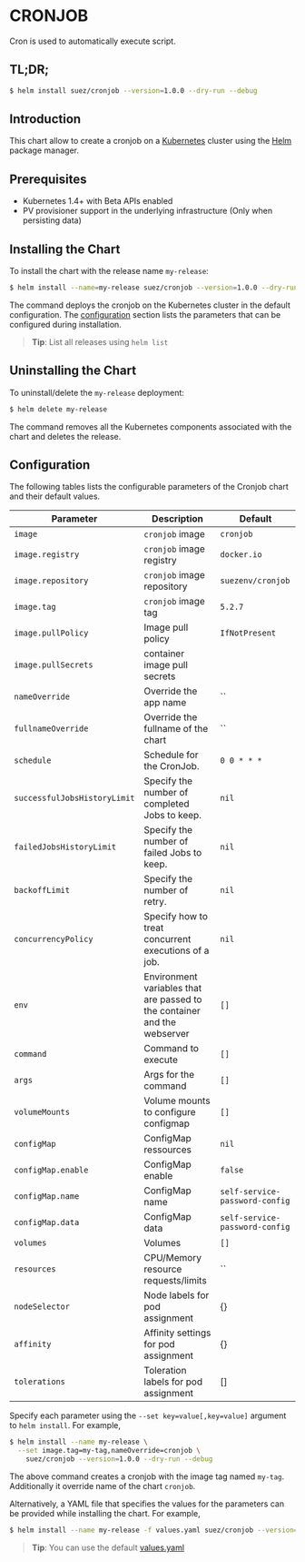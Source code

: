 # CRONJOB

Cron is used to automatically execute script.

## TL;DR;

```bash
$ helm install suez/cronjob --version=1.0.0 --dry-run --debug
```

## Introduction

This chart allow to create a cronjob on a [Kubernetes](http://kubernetes.io) cluster using the [Helm](https://helm.sh) package manager.

## Prerequisites

- Kubernetes 1.4+ with Beta APIs enabled
- PV provisioner support in the underlying infrastructure (Only when persisting data)

## Installing the Chart

To install the chart with the release name `my-release`:

```bash
$ helm install --name=my-release suez/cronjob --version=1.0.0 --dry-run --debug
```

The command deploys the cronjob on the Kubernetes cluster in the default configuration. The [configuration](#configuration) section lists the parameters that can be configured during installation.

> **Tip**: List all releases using `helm list`

## Uninstalling the Chart

To uninstall/delete the `my-release` deployment:

```bash
$ helm delete my-release
```

The command removes all the Kubernetes components associated with the chart and deletes the release.

## Configuration

The following tables lists the configurable parameters of the Cronjob chart and their default values.

| Parameter                     | Description                                                               | Default                                                    |
| ----------------------------- | ------------------------------------------------------------------------- | ---------------------------------------------------------- |
| `image`                       | `cronjob` image                                                           | `cronjob`                                                  |
| `image.registry`              | `cronjob` image registry                                                  | `docker.io`                                                |
| `image.repository`            | `cronjob` image repository                                                | `suezenv/cronjob`                                          |
| `image.tag`                   | `cronjob` image tag                                                       | `5.2.7`                                                    |
| `image.pullPolicy`            | Image pull policy                                                         | `IfNotPresent`                                             |
| `image.pullSecrets`           | container image pull secrets                                              |                                                            |
| `nameOverride`                | Override the app name                                                     | ``                                                         |
| `fullnameOverride`            | Override the fullname of the chart                                        | ``                                                         |
| `schedule`                    | Schedule for the CronJob.                                                 | `0 0 * * *`                                                |
| `successfulJobsHistoryLimit`  | Specify the number of completed Jobs to keep.                             | `nil`                                                      |
| `failedJobsHistoryLimit`      | Specify the number of failed Jobs to keep.                                | `nil`                                                      |
| `backoffLimit`                | Specify the number of retry.                                              | `nil`                                                      |
| `concurrencyPolicy`           | Specify how to treat concurrent executions of a job.                      | `nil`                                                      |
| `env`                         | Environment variables that are passed to the container and the webserver  | `[]`                                                       |
| `command`                     | Command to execute                                                        | `[]`                                                       |
| `args`                        | Args for the command                                                      | `[]`                                                       |
| `volumeMounts`                | Volume mounts to configure configmap                                      | `[]`                                                       |
| `configMap`                   | ConfigMap ressources                                                      | `nil`                                                      |
| `configMap.enable`            | ConfigMap enable                                                          | `false`                                                    |
| `configMap.name`              | ConfigMap name                                                            | `self-service-password-config`                             |
| `configMap.data`              | ConfigMap data                                                            | `self-service-password-config`                             |
| `volumes`                     | Volumes                                                                   | `[]`                                                       |
| `resources`                   | CPU/Memory resource requests/limits                                       | ``                                                         |
| `nodeSelector`                | Node labels for pod assignment                                            | {}                                                         |
| `affinity`                    | Affinity settings for pod assignment                                      | {}                                                         |
| `tolerations`                 | Toleration labels for pod assignment                                      | []                                                         |

Specify each parameter using the `--set key=value[,key=value]` argument to `helm install`. For example,

```bash
$ helm install --name my-release \
  --set image.tag=my-tag,nameOverride=cronjob \
    suez/cronjob --version=1.0.0 --dry-run --debug
```

The above command creates a cronjob with the image tag named `my-tag`. Additionally it override name of the chart `cronjob`.

Alternatively, a YAML file that specifies the values for the parameters can be provided while installing the chart. For example,

```bash
$ helm install --name my-release -f values.yaml suez/cronjob --version=1.0.0 --dry-run --debug
```

> **Tip**: You can use the default [values.yaml](values.yaml)
